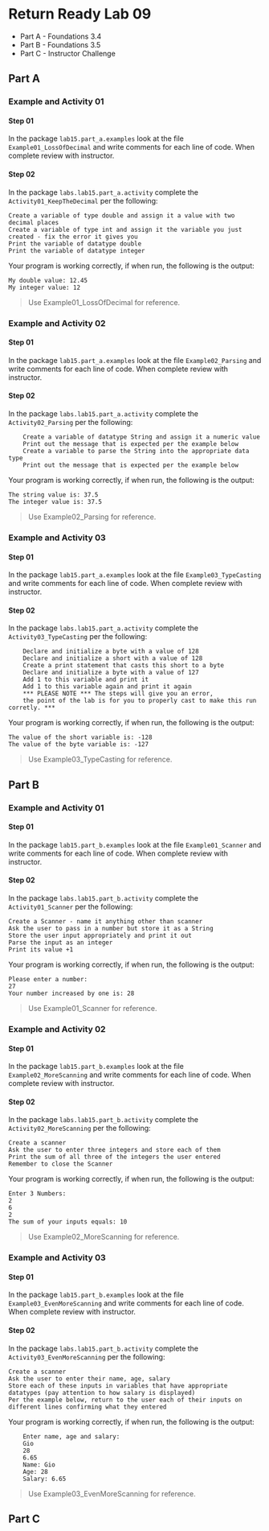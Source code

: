 # Return Ready Lab 09

* Part A - Foundations 3.4
* Part B - Foundations 3.5
* Part C - Instructor Challenge

## Part A

### Example and Activity 01

#### Step 01

In the package `lab15.part_a.examples` look at the file `Example01_LossOfDecimal` and write comments for each line of code. When complete review with instructor.

#### Step 02

In the package `labs.lab15.part_a.activity` complete the `Activity01_KeepTheDecimal` per the following:

    Create a variable of type double and assign it a value with two decimal places
    Create a variable of type int and assign it the variable you just created - fix the error it gives you
    Print the variable of datatype double
    Print the variable of datatype integer 

Your program is working correctly, if when run, the following is the output:

```
My double value: 12.45
My integer value: 12
```

> Use Example01_LossOfDecimal for reference.

### Example and Activity 02

#### Step 01

In the package `lab15.part_a.examples` look at the file `Example02_Parsing` and write comments for each line of code. When complete review with instructor.

#### Step 02

In the package `labs.lab15.part_a.activity` complete the `Activity02_Parsing` per the following:

        Create a variable of datatype String and assign it a numeric value
        Print out the message that is expected per the example below
        Create a variable to parse the String into the appropriate data type
        Print out the message that is expected per the example below

Your program is working correctly, if when run, the following is the output:

```
The string value is: 37.5
The integer value is: 37.5
```

> Use Example02_Parsing for reference.

### Example and Activity 03

#### Step 01

In the package `lab15.part_a.examples` look at the file `Example03_TypeCasting` and write comments for each line of code. When complete review with instructor.

#### Step 02

In the package `labs.lab15.part_a.activity` complete the `Activity03_TypeCasting` per the following:

        Declare and initialize a byte with a value of 128
        Declare and initialize a short with a value of 128
        Create a print statement that casts this short to a byte
        Declare and initialize a byte with a value of 127
        Add 1 to this variable and print it
        Add 1 to this variable again and print it again
        *** PLEASE NOTE *** The steps will give you an error, 
        the point of the lab is for you to properly cast to make this run corretly. ***

Your program is working correctly, if when run, the following is the output:

```
The value of the short variable is: -128
The value of the byte variable is: -127
```

> Use Example03_TypeCasting for reference.

## Part B

### Example and Activity 01

#### Step 01

In the package `lab15.part_b.examples` look at the file `Example01_Scanner` and write comments for each line of code. When complete review with instructor.

#### Step 02

In the package `labs.lab15.part_b.activity` complete the `Activity01_Scanner` per the following:

    Create a Scanner - name it anything other than scanner
    Ask the user to pass in a number but store it as a String
    Store the user input appropriately and print it out
    Parse the input as an integer
    Print its value +1

Your program is working correctly, if when run, the following is the output:
```
Please enter a number: 
27
Your number increased by one is: 28
```

> Use Example01_Scanner for reference.

### Example and Activity 02

#### Step 01

In the package `lab15.part_b.examples` look at the file `Example02_MoreScanning` and write comments for each line of code. When complete review with instructor.

#### Step 02

In the package `labs.lab15.part_b.activity` complete the `Activity02_MoreScanning` per the following:

    Create a scanner
    Ask the user to enter three integers and store each of them
    Print the sum of all three of the integers the user entered
    Remember to close the Scanner

Your program is working correctly, if when run, the following is the output:
```
Enter 3 Numbers: 
2
6
2
The sum of your inputs equals: 10
```

> Use Example02_MoreScanning for reference.


### Example and Activity 03

#### Step 01

In the package `lab15.part_b.examples` look at the file `Example03_EvenMoreScanning` and write comments for each line of code. When complete review with instructor.

#### Step 02

In the package `labs.lab15.part_b.activity` complete the `Activity03_EvenMoreScanning` per the following:

    Create a scanner
    Ask the user to enter their name, age, salary
    Store each of these inputs in variables that have appropriate datatypes (pay attention to how salary is displayed)
    Per the example below, return to the user each of their inputs on different lines confirming what they entered

Your program is working correctly, if when run, the following is the output:
```
    Enter name, age and salary:
    Gio
    28
    6.65
    Name: Gio
    Age: 28
    Salary: 6.65
```

> Use Example03_EvenMoreScanning for reference.

## Part C
